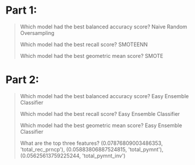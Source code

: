 # Part 1:



> Which model had the best balanced accuracy score? Naive Random Oversampling 
>
> Which model had the best recall score? SMOTEENN
>
> Which model had the best geometric mean score? SMOTE



# Part 2:

> Which model had the best balanced accuracy score? Easy Ensemble Classifier
>
> Which model had the best recall score? Easy Ensemble Classifier
>
> Which model had the best geometric mean score? Easy Ensemble Classifier
>
> What are the top three features? (0.07876809003486353, 'total_rec_prncp'), (0.05883806887524815, 'total_pymnt'), (0.05625613759225244, 'total_pymnt_inv')
